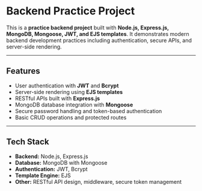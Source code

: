 # Backend Practice Project

This is a **practice backend project** built with **Node.js, Express.js, MongoDB, Mongoose, JWT, and EJS templates**. It demonstrates modern backend development practices including authentication, secure APIs, and server-side rendering.

---

## **Features**

- User authentication with **JWT** and **Bcrypt**
- Server-side rendering using **EJS templates**
- RESTful APIs built with **Express.js**
- MongoDB database integration with **Mongoose**
- Secure password handling and token-based authentication
- Basic CRUD operations and protected routes

---

## **Tech Stack**

- **Backend:** Node.js, Express.js  
- **Database:** MongoDB with Mongoose  
- **Authentication:** JWT, Bcrypt  
- **Template Engine:** EJS  
- **Other:** RESTful API design, middleware, secure token management  

